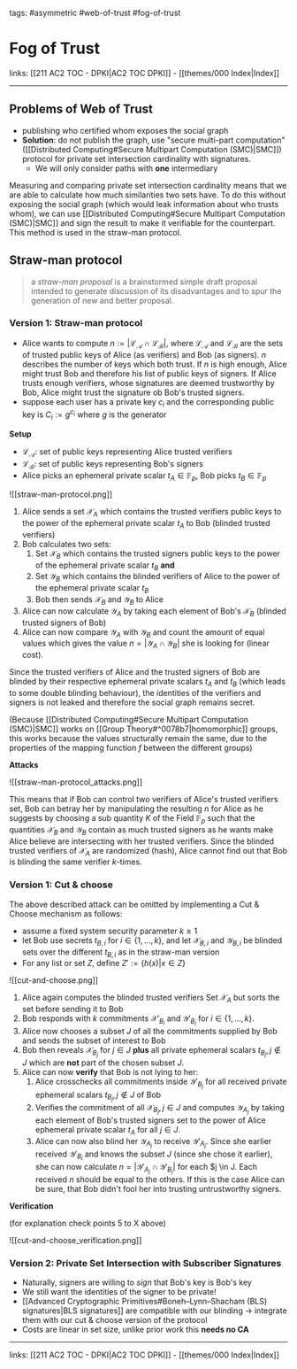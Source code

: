 tags: #asymmetric #web-of-trust #fog-of-trust

# Fog of Trust

links: [[211 AC2 TOC - DPKI|AC2 TOC DPKI]] - [[themes/000 Index|Index]]

---

## Problems of Web of Trust

- publishing who certified whom exposes the social graph
- **Solution**: do not publish the graph, use "secure multi-part computation" ([[Distributed Computing#Secure Multipart Computation (SMC)|SMC]]) protocol for private set intersection cardinality with signatures.
	- We will only consider paths with **one** intermediary

Measuring and comparing private set intersection cardinality means that we are able to calculate how much similarities two sets have. To do this without exposing the social graph (which would leak information about who trusts whom), we can use [[Distributed Computing#Secure Multipart Computation (SMC)|SMC]] and sign the result to make it verifiable for the counterpart. This method is used in the straw-man protocol.

## Straw-man protocol

> a *straw-man proposal* is a brainstormed simple draft proposal intended to generate discussion of its disadvantages and to spur the generation of new and better proposal.

### Version 1: Straw-man protocol

- Alice wants to compute $n := |\mathcal{L_A} \cap \mathcal{L_B}|$, where $\mathcal{L_A}$ and $\mathcal{L_B}$ are the sets of trusted public keys of Alice (as verifiers) and Bob (as signers). $n$ describes the number of keys which both trust. If $n$ is high enough, Alice might trust Bob and therefore his list of public keys of signers. If Alice trusts enough verifiers, whose signatures are deemed trustworthy by Bob, Alice might trust the signature ob Bob's trusted signers.
- suppose each user has a private key $c_i$ and the corresponding public key is $C_i := g^{c_i}$ where $g$ is the generator

**Setup**

- $\mathcal{L_A}$: set of public keys representing Alice trusted verifiers
- $\mathcal{L_B}$: set of public keys representing Bob's signers
- Alice picks an ephemeral private scalar $t_A \in \mathbb{F}_p$, Bob picks $t_B \in \mathbb{F}_p$

![[straw-man-protocol.png]]

1. Alice sends a set $\mathcal{X}_A$ which contains the trusted verifiers public keys to the power of the ephemeral private scalar $t_A$ to Bob (blinded trusted verifiers)
2. Bob calculates two sets: 
	1. Set $\mathcal{X}_B$ which contains the trusted signers public keys to the power of the ephemeral private scalar $t_B$ **and** 
	2. Set $\mathcal{Y}_B$ which contains the blinded verifiers of Alice to the power of the ephemeral private scalar $t_B$
	3. Bob then sends $\mathcal{X}_B$ and $\mathcal{Y}_B$ to Alice
3. Alice can now calculate $\mathcal{Y}_A$ by taking each element of Bob's $\mathcal{X}_B$ (blinded trusted signers of Bob)
4. Alice can now compare $\mathcal{Y}_A$ with $\mathcal{Y}_B$ and count the amount of equal values which gives the value $n = |\mathcal{Y}_A \cap \mathcal{Y}_B|$ she is looking for (linear cost).

Since the trusted verifiers of Alice and the trusted signers of Bob are blinded by their respective ephemeral private scalars $t_A$ and $t_B$ (which leads to some double blinding behaviour), the identities of the verifiers and signers is not leaked and therefore the social graph remains secret.

(Because [[Distributed Computing#Secure Multipart Computation (SMC)|SMC]] works on [[Group Theory#^0078b7|homomorphic]] groups, this works because the values structurally remain the same, due to the properties of the mapping function $f$ between the different groups)

**Attacks**

![[straw-man-protocol_attacks.png]]

This means that if Bob can control two verifiers of Alice's trusted verifiers set, Bob can betray her by manipulating the resulting $n$ for Alice as he suggests by choosing a sub quantity $K$ of the Field $\mathbb{F}_p$ such that the quantities $\mathcal{X}_B$ and $\mathcal{Y}_B$ contain as much trusted signers as he wants make Alice believe are intersecting with her trusted verifiers. Since the blinded trusted verifiers of $\mathcal{X}_A$ are randomized (hash), Alice cannot find out that Bob is blinding the same verifier $k$-times.

### Version 1: Cut & choose

The above described attack can be omitted by implementing a Cut & Choose mechanism as follows:

- assume a fixed system security parameter $k \geq 1$
- let Bob use secrets $t_{B,i}$ for $i \in \{1,...,k\}$, and let $\mathcal{X}_{B,i}$ and $\mathcal{Y}_{B,i}$ be blinded sets over the different $t_{B,i}$ as in the straw-man version
- For any list or set $Z$, define $Z' := \{h(x)|x \in Z\}$

![[cut-and-choose.png]]

1. Alice again computes the blinded trusted verifiers Set $\mathcal{X}_A$ but sorts the set before sending it to Bob
2. Bob responds with $k$ commitments $\mathcal{X'}_{B_i}$ and $\mathcal{Y'}_{B_i}$ for $i \in \{1,...,k\}$. 
3. Alice now chooses a subset $J$ of all the commitments supplied by Bob and sends the subset of interest to Bob
4. Bob then reveals $\mathcal{X}_{B_j}$ for $j \in J$ **plus** all private ephemeral scalars $t_{B_j}, j \notin J$ which are **not** part of the chosen subset $J$.
5. Alice can now **verify** that Bob is not lying to her: 
	1. Alice crosschecks all commitments inside $\mathcal{Y'}_{B_j}$ for all received private ephemeral scalars $t_{B_j}, j \notin J$ of Bob
	2. Verifies the commitment of all $\mathcal{X}_{B_j}, j \in J$ and computes $\mathcal{Y}_{A_j}$ by taking each element of Bob's trusted signers set to the power of Alice ephemeral private scalar $t_A$ for all $j \in J$.
	3. Alice can now also blind her $\mathcal{Y}_{A_j}$ to receive $\mathcal{Y'}_{A_j}$. Since she earlier received $\mathcal{Y'}_{B_i}$ and knows the subset $J$ (since she chose it earlier), she can now calculate $n = |\mathcal{Y'}_{A_j} \cap \mathcal{Y'}_{B_j}|$ for each $j \in J. Each received $n$ should be equal to the others. If this is the case Alice can be sure, that Bob didn't fool her into trusting untrustworthy signers.

**Verification**

(for explanation check points 5 to X above)

![[cut-and-choose_verification.png]]

### Version 2: Private Set Intersection with Subscriber Signatures

- Naturally, signers are willing to *sign* that Bob's key is Bob's key
- We still want the identities of the signer to be private!
- [[Advanced Cryptographic Primitives#Boneh–Lynn–Shacham (BLS) signatures|BLS signatures]] are compatible with our blinding $\rightarrow$ integrate them with our cut & choose version of the protocol
- Costs are linear in set size, unlike prior work this **needs no CA**

---
links: [[211 AC2 TOC - DPKI|AC2 TOC DPKI]] - [[themes/000 Index|Index]]